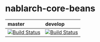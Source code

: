 # nablarch-core-beans 

| master | develop |
|:-----------|:------------|
|[![Build Status](https://travis-ci.org/nablarch/nablarch-core-beans.svg?branch=master)](https://travis-ci.org/nablarch/nablarch-core-beans)|[![Build Status](https://travis-ci.org/nablarch/nablarch-core-beans.svg?branch=develop)](https://travis-ci.org/nablarch/nablarch-core-beans)|
